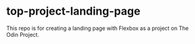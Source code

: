# top-project-landing-page
This repo is for creating a landing page with Flexbox as a project on The Odin Project.
